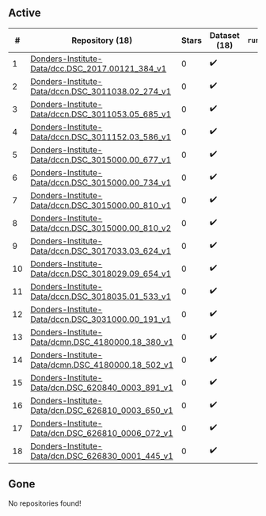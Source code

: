 ## Active
| # | Repository (18) | Stars | Dataset (18) | `run` | `containers-run` |
| --- | --- | --- | --- | --- | --- |
| 1 | [Donders-Institute-Data/dcc.DSC_2017.00121_384_v1](https://github.com/Donders-Institute-Data/dcc.DSC_2017.00121_384_v1) | 0 | :heavy_check_mark: |  |  |
| 2 | [Donders-Institute-Data/dccn.DSC_3011038.02_274_v1](https://github.com/Donders-Institute-Data/dccn.DSC_3011038.02_274_v1) | 0 | :heavy_check_mark: |  |  |
| 3 | [Donders-Institute-Data/dccn.DSC_3011053.05_685_v1](https://github.com/Donders-Institute-Data/dccn.DSC_3011053.05_685_v1) | 0 | :heavy_check_mark: |  |  |
| 4 | [Donders-Institute-Data/dccn.DSC_3011152.03_586_v1](https://github.com/Donders-Institute-Data/dccn.DSC_3011152.03_586_v1) | 0 | :heavy_check_mark: |  |  |
| 5 | [Donders-Institute-Data/dccn.DSC_3015000.00_677_v1](https://github.com/Donders-Institute-Data/dccn.DSC_3015000.00_677_v1) | 0 | :heavy_check_mark: |  |  |
| 6 | [Donders-Institute-Data/dccn.DSC_3015000.00_734_v1](https://github.com/Donders-Institute-Data/dccn.DSC_3015000.00_734_v1) | 0 | :heavy_check_mark: |  |  |
| 7 | [Donders-Institute-Data/dccn.DSC_3015000.00_810_v1](https://github.com/Donders-Institute-Data/dccn.DSC_3015000.00_810_v1) | 0 | :heavy_check_mark: |  |  |
| 8 | [Donders-Institute-Data/dccn.DSC_3015000.00_810_v2](https://github.com/Donders-Institute-Data/dccn.DSC_3015000.00_810_v2) | 0 | :heavy_check_mark: |  |  |
| 9 | [Donders-Institute-Data/dccn.DSC_3017033.03_624_v1](https://github.com/Donders-Institute-Data/dccn.DSC_3017033.03_624_v1) | 0 | :heavy_check_mark: |  |  |
| 10 | [Donders-Institute-Data/dccn.DSC_3018029.09_654_v1](https://github.com/Donders-Institute-Data/dccn.DSC_3018029.09_654_v1) | 0 | :heavy_check_mark: |  |  |
| 11 | [Donders-Institute-Data/dccn.DSC_3018035.01_533_v1](https://github.com/Donders-Institute-Data/dccn.DSC_3018035.01_533_v1) | 0 | :heavy_check_mark: |  |  |
| 12 | [Donders-Institute-Data/dccn.DSC_3031000.00_191_v1](https://github.com/Donders-Institute-Data/dccn.DSC_3031000.00_191_v1) | 0 | :heavy_check_mark: |  |  |
| 13 | [Donders-Institute-Data/dcmn.DSC_4180000.18_380_v1](https://github.com/Donders-Institute-Data/dcmn.DSC_4180000.18_380_v1) | 0 | :heavy_check_mark: |  |  |
| 14 | [Donders-Institute-Data/dcmn.DSC_4180000.18_502_v1](https://github.com/Donders-Institute-Data/dcmn.DSC_4180000.18_502_v1) | 0 | :heavy_check_mark: |  |  |
| 15 | [Donders-Institute-Data/dcn.DSC_620840_0003_891_v1](https://github.com/Donders-Institute-Data/dcn.DSC_620840_0003_891_v1) | 0 | :heavy_check_mark: |  |  |
| 16 | [Donders-Institute-Data/dcn.DSC_626810_0003_650_v1](https://github.com/Donders-Institute-Data/dcn.DSC_626810_0003_650_v1) | 0 | :heavy_check_mark: |  |  |
| 17 | [Donders-Institute-Data/dcn.DSC_626810_0006_072_v1](https://github.com/Donders-Institute-Data/dcn.DSC_626810_0006_072_v1) | 0 | :heavy_check_mark: |  |  |
| 18 | [Donders-Institute-Data/dcn.DSC_626830_0001_445_v1](https://github.com/Donders-Institute-Data/dcn.DSC_626830_0001_445_v1) | 0 | :heavy_check_mark: |  |  |

## Gone
No repositories found!

